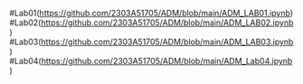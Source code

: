 #Lab01(https://github.com/2303A51705/ADM/blob/main/ADM_LAB01.ipynb)
#Lab02(https://github.com/2303A51705/ADM/blob/main/ADM_LAB02.ipynb)
#Lab03(https://github.com/2303A51705/ADM/blob/main/ADM_LAB03.ipynb)
#Lab04(https://github.com/2303A51705/ADM/blob/main/ADM_Lab04.ipynb)
